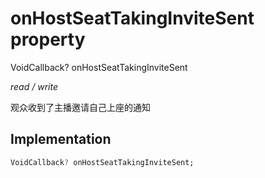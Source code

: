 


# onHostSeatTakingInviteSent property







VoidCallback? onHostSeatTakingInviteSent
  
_<span class="feature">read / write</span>_



<p>观众收到了主播邀请自己上座的通知</p>



## Implementation

```dart
VoidCallback? onHostSeatTakingInviteSent;
```







